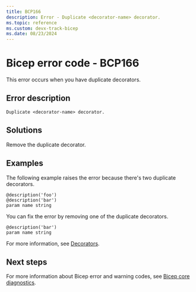 ```yaml
---
title: BCP166
description: Error - Duplicate <decorator-name> decorator.
ms.topic: reference
ms.custom: devx-track-bicep
ms.date: 08/23/2024
---
```


# Bicep error code - BCP166

This error occurs when you have duplicate decorators.

## Error description

`Duplicate <decorator-name> decorator.`

## Solutions

Remove the duplicate decorator.

## Examples

The following example raises the error because there's two duplicate decorators.

```bicep
@description('foo')
@description('bar')
param name string
```

You can fix the error by removing one of the duplicate decorators.  

```bicep
@description('bar')
param name string
```

For more information, see [Decorators](../file.md#decorators).

## Next steps

For more information about Bicep error and warning codes, see [Bicep core diagnostics](../bicep-core-diagnostics.md).
